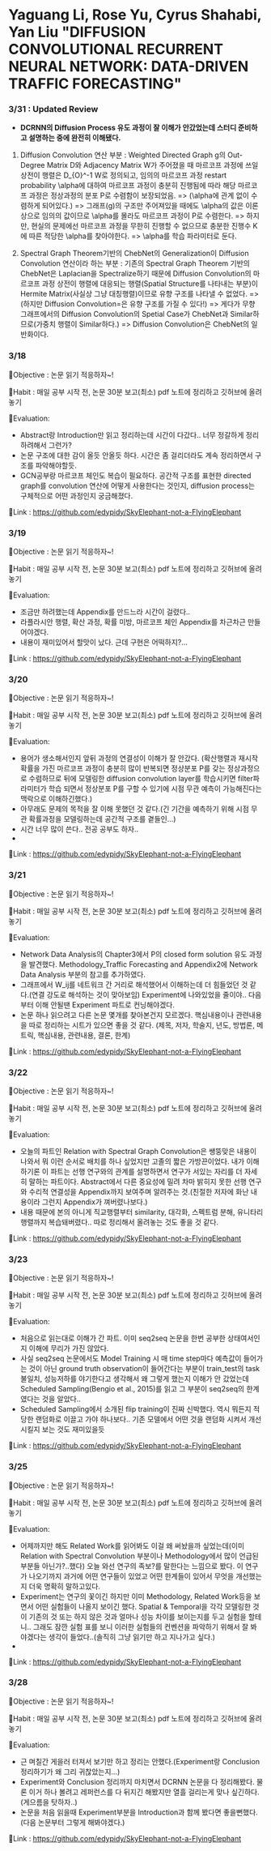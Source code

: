 # Yaguang Li, Rose Yu, Cyrus Shahabi, Yan Liu "DIFFUSION CONVOLUTIONAL RECURRENT NEURAL NETWORK: DATA-DRIVEN TRAFFIC FORECASTING"


### 3/31 : Updated Review
* **DCRNN의 Diffusion Process 유도 과정이 잘 이해가 안갔었는데 스터디 준비하고 설명하는 중에 완전히 이해됐다.**

1. Diffusion Convolution 연산 부분 : Weighted Directed Graph g의 Out-Degree Matrix D와 Adjacency Matrix W가 주어졌을 때 마르코프 과정에 쓰일 상전이 행렬은 D_{O}^-1 W로 정의되고, 임의의 마르코프 과정 restart probability \alpha에 대하여 마르코프 과정이 충분히 진행됨에 따라 해당 마르코프 과정은 정상과정의 분포 P로 수렴함이 보장되었음. => (\alpha에 관계 없이 수렴하게 되어있다.) => 그래프(g)의 구조만 주어져있을 때에도 \alpha의 값은 이론상으로 임의의 값이므로 \alpha를 몰라도 마르코프 과정이 P로 수렴한다. => 하지만, 현실의 문제에선 마르코프 과정을 무한히 진행할 수 없으므로 충분한 진행수 K에 따른 적당한 \alpha를 찾아야한다. => \alpha를 학습 파라미터로 둔다.

2. Spectral Graph Theorem기반의 ChebNet의 Generalization이 Diffusion Convolution 연산이라 하는 부분 : 기존의 Spectral Graph Theorem 기반의 ChebNet은 Laplacian을 Spectralize하기 때문에 Diffusion Convolution의 마르코프 과정 상전이 행렬에 대응되는 행렬(Spatial Structure를 나타내는 부분)이 Hermite Matrix(사실상 그냥 대칭행렬)이므로 유향 구조를 나타낼 수 없었다. => (하지만 Diffusion Convolution=은 유향 구조를 가질 수 있다!) => 게다가 무향 그래프에서의 Diffusion Convolution의 Spetial Case가 ChebNet과 Similar하므로(가중치 행렬이 Similar하다.) => Diffusion Convolution은 ChebNet의 일반화이다.


### 3/18
🐘Objective : 논문 읽기 적응하자~!

🐘Habit : 매일 공부 시작 전, 논문 30분 보고(최소) pdf 노트에 정리하고 깃허브에 올려놓기

🐘Evaluation: 
* Abstract랑 Introduction만 읽고 정리하는데 시간이 다갔다.. 너무 정갈하게 정리하려해서 그런가?
* 논문 구조에 대한 감이 올듯 안올듯 하다. 시간은 좀 걸리더라도 계속 정리하면서 구조를 파악해야할듯.
* GCN공부랑 마르코프 체인도 복습이 필요하다. 공간적 구조를 표현한 directed graph를 convolution 연산에 어떻게 사용한다는 것인지, diffusion process는 구체적으로 어떤 과정인지 궁금해졌다.

🐘Link : https://github.com/edypidy/SkyElephant-not-a-FlyingElephant


### 3/19
🐘Objective : 논문 읽기 적응하자~!

🐘Habit : 매일 공부 시작 전, 논문 30분 보고(최소) pdf 노트에 정리하고 깃허브에 올려놓기

🐘Evaluation: 
* 조금만 하려했는데 Appendix를 만드느라 시간이 걸렸다..
* 라플라시안 행렬, 확산 과정, 확률 미방, 마르코프 체인 Appendix를 차근차근 만들어야겠다.
* 내용이 재미있어서 할맛이 났다. 근데 구현은 어떡하지?...

🐘Link : https://github.com/edypidy/SkyElephant-not-a-FlyingElephant


### 3/20
🐘Objective : 논문 읽기 적응하자~!

🐘Habit : 매일 공부 시작 전, 논문 30분 보고(최소) pdf 노트에 정리하고 깃허브에 올려놓기

🐘Evaluation: 
* 용어가 생소해서인지 앞뒤 과정의 연결성이 이해가 잘 안갔다. (확산행렬과 재시작 확률을 가진 마르코프 과정이 충분히 많이 반복되면 정상분포 P를 갖는 정상과정으로 수렴하므로 뒤에 모델링한 diffusion convolution layer를 학습시키면 filter파라미터가 학습 되면서 정상분포 P를 구할 수 있기에 시점 무관 예측이 가능해진다는 맥락으로 이해하긴했다.)
* 아무래도 문제의 목적을 잘 이해 못했던 것 같다.(긴 기간을 예측하기 위해 시점 무관 확률과정을 모델링하는데 공간적 구조를 곁들인...)
* 시간 너무 많이 쓴다.. 전공 공부도 하자..
* 
🐘Link : https://github.com/edypidy/SkyElephant-not-a-FlyingElephant


### 3/21
🐘Objective : 논문 읽기 적응하자~!

🐘Habit : 매일 공부 시작 전, 논문 30분 보고(최소) pdf 노트에 정리하고 깃허브에 올려놓기

🐘Evaluation: 
* Network Data Analysis의 Chapter3에서 P의 closed form solution 유도 과정을 발견했다. Methodology_Traffic Forecasting and Appendix2에 Network Data Analysis 부분의 참고를 추가하였다.
* 그래프에서 W_ij를 네트워크 간 거리로 해석했어서 이해하는데 더 힘들었던 것 같다.(연결 강도로 해석하는 것이 맞아보임) Experiment에 나와있었을 줄이야.. 다음부터 이해 안될땐 Experiment 파트로 컨닝해야겠다.
* 논문 하나 읽으려고 다른 논문 몇개를 찾아본건지 모르겠다. 핵심내용이나 관련내용을 따로 정리하는 시트가 있으면 좋을 것 같다. (제목, 저자, 학술지, 년도, 방법론, 메트릭, 핵심내용, 관련내용, 결론, 한계)

🐘Link : https://github.com/edypidy/SkyElephant-not-a-FlyingElephant


### 3/22
🐘Objective : 논문 읽기 적응하자~!

🐘Habit : 매일 공부 시작 전, 논문 30분 보고(최소) pdf 노트에 정리하고 깃허브에 올려놓기

🐘Evaluation: 
* 오늘의 파트인 Relation with Spectral Graph Convolution은 쌩뚱맞은 내용이 나와서 뭐 이런 순서로 배치를 하나 싶었지만 고졸의 짧은 가방끈이었다. 내가 이해하기론 이 파트는 선행 연구와의 관계를 설명하면서 연구가 서있는 자리를 더 자세히 말하는 파트이다. Abstract에서 다른 중요성에 밀려 차마 밝히지 못한 선행 연구와 수리적 연결성을 Appendix까지 보여주며 알려주는 것.(친절한 저자에 화난 내용이라 그런지 Appendix가 껴버렸나보다.)
* 내용 때문에 본의 아니게 직교행렬부터 similarity, 대각화, 스펙트럼 분해, 유니타리 행렬까지 복습돼버렸다.. 따로 정리해서 올려놓는 것도 좋을 것 같다.

🐘Link : https://github.com/edypidy/SkyElephant-not-a-FlyingElephant


### 3/23
🐘Objective : 논문 읽기 적응하자~!

🐘Habit : 매일 공부 시작 전, 논문 30분 보고(최소) pdf 노트에 정리하고 깃허브에 올려놓기

🐘Evaluation: 
* 처음으로 읽는대로 이해가 간 파트. 이미 seq2seq 논문을 한번 공부한 상태여서인지 이해에 무리가 가진 않았다.
* 사실 seq2seq 논문에서도 Model Training 시 매 time step마다 예측값이 들어가는 것이 아닌 ground truth observation이 들어간다는 부분이 train_test의 task불일치, 성능저하를 야기한다고 생각해서 왜 그렇게 했는지 이해가 안 갔었는데 Scheduled Sampling(Bengio et al., 2015)를 읽고 그 부분이 seq2seq의 한계였다는 것을 알았다..
* Scheduled Sampling에서 소개된 flip training이 진짜 신박했다. 역시 뭐든지 적당한 랜덤화로 이끌고 가야 하나보다.. 기존 모델에서 어떤 것을 랜덤화 시켜서 개선시킬지 보는 것도 재미있을듯 

🐘Link : https://github.com/edypidy/SkyElephant-not-a-FlyingElephant


### 3/25
🐘Objective : 논문 읽기 적응하자~!

🐘Habit : 매일 공부 시작 전, 논문 30분 보고(최소) pdf 노트에 정리하고 깃허브에 올려놓기

🐘Evaluation: 
* 어제까지만 해도 Related Work를 읽어봐도 이걸 왜 써놨을까 싶었는데(이미 Relation with Spectral Convolution 부분이나 Methodology에서 많이 언급된 부분들 아닌가?..했다) 오늘 와선 연구의 족보?를 말한다는 느낌으로 봤다. 이 연구가 나오기까지 과거에 어떤 연구들이 있었고 어떤 한계들이 있어서 무엇을 개선했는지 더욱 명확히 말하고있다.
* Experiment는 연구의 꽃이긴 하지만 이미 Methodology, Related Work등을 보면서 어떤 실험들이 나올지 보이긴 했다. Spatial & Temporal을 각각 모델링한 것이 기존의 것 또는 하지 않은 것과 얼마나 성능 차이를 보이는지를 두고 실험을 할테니.. 그래도 잠깐 실험 표를 보니 이러한 실험들의 컨벤션을 파악하기 위해서 잘 봐야겠다는 생각이 들었다..(솔직히 그냥 읽기만 하고 지나가고 싶다.)
* 
🐘Link : https://github.com/edypidy/SkyElephant-not-a-FlyingElephant


### 3/28
🐘Objective : 논문 읽기 적응하자~!

🐘Habit : 매일 공부 시작 전, 논문 30분 보고(최소) pdf 노트에 정리하고 깃허브에 올려놓기

🐘Evaluation:
* 근 며칠간 게을러 터져서 보기만 하고 정리는 안했다.(Experiment랑 Conclusion 정리하기가 왜 그리 귀찮았는지...)
* Experiment와 Conclusion 정리까지 마치면서 DCRNN 논문을 다 정리해봤다. 물론 이거 하나 볼려고 레퍼런스를 다 뒤지긴 해봤지만 열흘 걸리는게 맞나 싶긴하다.(게으름을 탓하자..)
* 논문을 처음 읽을때 Experiment부분을 Introduction과 함께 봤다면 좋을뻔했다.(다음 논문부터 그렇게 해봐야겠다.)

🐘Link : https://github.com/edypidy/SkyElephant-not-a-FlyingElephant




